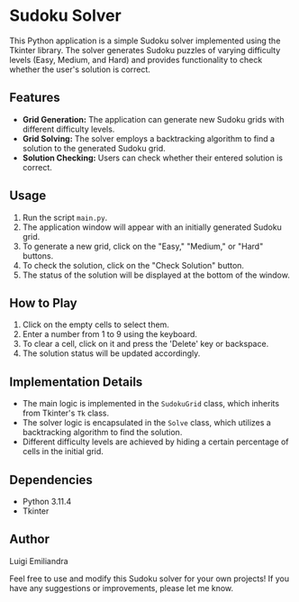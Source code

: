 # Sudoku Solver

This Python application is a simple Sudoku solver implemented using the Tkinter library. The solver generates Sudoku puzzles of varying difficulty levels (Easy, Medium, and Hard) and provides functionality to check whether the user's solution is correct.

## Features
- **Grid Generation:** The application can generate new Sudoku grids with different difficulty levels.
- **Grid Solving:** The solver employs a backtracking algorithm to find a solution to the generated Sudoku grid.
- **Solution Checking:** Users can check whether their entered solution is correct.

## Usage
1. Run the script `main.py`.
2. The application window will appear with an initially generated Sudoku grid.
3. To generate a new grid, click on the "Easy," "Medium," or "Hard" buttons.
4. To check the solution, click on the "Check Solution" button.
5. The status of the solution will be displayed at the bottom of the window.

## How to Play
1. Click on the empty cells to select them.
2. Enter a number from 1 to 9 using the keyboard.
3. To clear a cell, click on it and press the 'Delete' key or backspace.
4. The solution status will be updated accordingly.

## Implementation Details
- The main logic is implemented in the `SudokuGrid` class, which inherits from Tkinter's `Tk` class.
- The solver logic is encapsulated in the `Solve` class, which utilizes a backtracking algorithm to find the solution.
- Different difficulty levels are achieved by hiding a certain percentage of cells in the initial grid.

## Dependencies
- Python 3.11.4
- Tkinter

## Author
Luigi Emiliandra

Feel free to use and modify this Sudoku solver for your own projects! If you have any suggestions or improvements, please let me know.